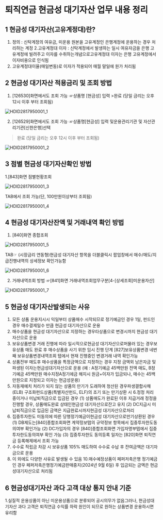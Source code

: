 # 퇴직연금 현금성 대기자산 업무 내용 정리
## 1 현금성 대기자산(고유계정대)란?
1. 정의 : 신탁계정의 여유금, 미운용 원본을 고유계정인 은행계정에 운용하는 경우 처리하는 계정
2.고유계정대 이자 : 신탁계정에서 발생하는 일시 여유자금을 은행 고유계정에 빌려주고 이자를 수취하는개념으로고유계정대 이자는 은행 고유계정에서 이자비용으로 인식됨
3. 고유계정대이율(매일변동)로 이자가 적용되어 매월 말일에 원가 처리됨
## 2 현금성 대기자산 적용금리 및 조회 방법
1. [126530]화면에서도 조회 가능
☞상품명 [현금성] 입력 >완료 (당일 금리는 오후 12시 이후 부터 조회됨)

![HDID2817950001_1](HDID2817950001_1.jpg)

2. [126529]화면에서도 조회 가능
☞상품명[현금성] 입력 및운용관리기관 및 자산관리기관[신한은행]선택
> 완료 (당일 금리는 오후 12시 이후 부터 조회됨)

![HDID2817950001_2](HDID2817950001_2.jpg)

## 3 점별 현금성 대기자산확인 방법
1.[843]화면
점별현황조회

![HDID2817950001_3](HDID2817950001_3.jpg)

TAB에서 조회
가능(단, 100만원이상부터 조회됨)

![HDID2817950001_4](HDID2817950001_4.jpg)

## 4 현금성 대기자산잔액 및 거래내역 확인 방법
1. [840]화면 종합조회

![HDID2817950001_5](HDID2817950001_5.jpg)

TAB☞ (시장금리 연동형)현금성 대기자산 항목을 더블클릭시 팝업창에서 매수/매도/지급진행내역의 상세정보 확인가능함

![HDID2817950001_6](HDID2817950001_6.jpg)

2. 거래내역조회 방법
☞[841]화면 거래내역조회업무구분[4-[상세조회]미운용자산]

![HDID2817950001_7](HDID2817950001_7.jpg)

## 5 현금성 대기자산발생되는 사유
1. 모든 상품 운용지시시 익일부터 상품매수 시작되므로 정기예금인 경우 1일, 펀드인 경우 매수결제일수 만큼 현금성 대기자산으로 운용
2. 매수상품을 현금성 대기자산으로 지정하는 경우타상품으로 변경시까지 현금성 대기자산으로 운용
3. 보유상품변경 거래 진행에 따라 일시적으로현금성 대기자산으로머물러 있는 경우보유상품 매도 완료 후 매수상품을 사기 위한 임시 진행 단계
[827]보유상품변경 네번째 보유상품변경내역조회 탭에서 현재 진행중인 변경거래 내역 확인가능
4. 상품전부 매도후 매수상품을 특정금액으로 지정하는 경우 지정 금액외 남은자금 및 파생된 이자는현금성대기자산으로 운용
(예 : A정기예금 45백만원 전액 매도, B정기예금 45백만원 매수지정A정기에금 해지시 원금+이자가 입금되나, 매수는 45백만원으로 지정되고 이자는 현금성운용)
5. 자동재예치 처리가 되지 않는 상품의 만기가 도래하여 청산된 경우파생결합사채(ELB) 구조화펀드상품(특별자산펀드, ELF)의 조기 또는 만기상환 시
6.정정 처리 중이거나 미납퇴직금으로 입금된 경우
(1) 상품매도가 완료된 이후 지급거래 정정을 진행할 경우, 상품매도완료 상태인현금성 대기자산으로잔고 유지
(2) DC지급시 미납퇴직금으로 입금된 금액은 지급완료시까지현금성 대기자산으로처리
7. 집중투자한도 미동의에 따른 당행정기예금이현금성 대기자산으로만기상환된 경우
(1) DB제도는[840]종합조회화면 계약정보탭의 규약정보 항목에서 집중투자한도동의여부 확인가능
(2) DC가입자의 경우 [840]종합조회화면 가입자명부탭에서 집중투자한도동의여부 확인 가능
(3) 집중투자한도 동의등록 일자는 [820]화면 퇴직연금 등록해제에서 조회 가능
8. 수수료 적립금 차감 시 보유상품 105% 매도하여 수수료 수납 후 잔여금액은 대기자금으로 운용
9. 이 외에도 다양한 사유로 발생될 수 있음
10.매수예정상품이 페퍼저축은행 정기예금인 경우
페퍼저축은행정기예금판매중지(2024년 9월 6일) 후 입금되는 금액은 현금성대기자산으로 처리됨
## 6 현금성대기자산 과다 고객 대상 통지 안내 기준
1.실질적 운용상품이 아닌 미운용상품으로 분류되어 공시의무가 없음그러나, 현금성대기자산 과다 고객은 퇴직연금 수익률 하락 원인이 되므로 원하는 상품변경 운용하시면 유리함
